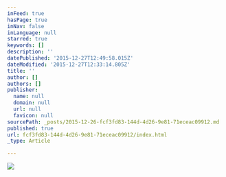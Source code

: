 ```yaml
---
inFeed: true
hasPage: true
inNav: false
inLanguage: null
starred: true
keywords: []
description: ''
datePublished: '2015-12-27T12:49:58.015Z'
dateModified: '2015-12-27T12:33:14.805Z'
title: ''
author: []
authors: []
publisher:
  name: null
  domain: null
  url: null
  favicon: null
sourcePath: _posts/2015-12-26-fcf3fd83-144d-4d26-9e81-71eceac09912.md
published: true
url: fcf3fd83-144d-4d26-9e81-71eceac09912/index.html
_type: Article

---
```

![](https://the-grid-user-content.s3-us-west-2.amazonaws.com/1e39c15f-c0e5-4b7d-9a3e-81d893bbd483.jpg)